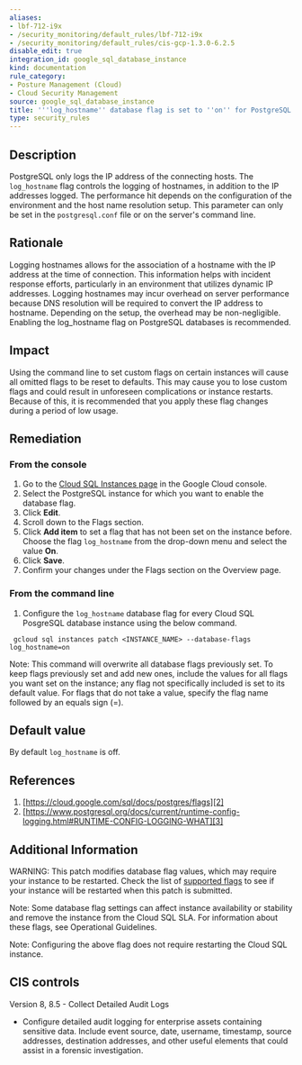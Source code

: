 ```yaml
---
aliases:
- lbf-712-i9x
- /security_monitoring/default_rules/lbf-712-i9x
- /security_monitoring/default_rules/cis-gcp-1.3.0-6.2.5
disable_edit: true
integration_id: google_sql_database_instance
kind: documentation
rule_category:
- Posture Management (Cloud)
- Cloud Security Management
source: google_sql_database_instance
title: '''log_hostname'' database flag is set to ''on'' for PostgreSQL Instance'
type: security_rules
---
```


## Description
PostgreSQL only logs the IP address of the connecting hosts. The `log_hostname` flag
controls the logging of hostnames, in addition to the IP addresses logged. The performance
hit depends on the configuration of the environment and the host name resolution
setup. This parameter can only be set in the `postgresql.conf` file or on the server's
command line.

## Rationale
Logging hostnames allows for the association of a hostname with the IP address at the time of
connection. This information helps with incident response efforts, particularly in an
environment that utilizes dynamic IP addresses. Logging hostnames may incur overhead
on server performance because DNS resolution will be required to
convert the IP address to hostname. Depending on the setup, the overhead may be non-negligible.
Enabling the log_hostname flag on PostgreSQL databases is recommended.

## Impact
Using the command line to set custom flags on certain instances will cause all omitted flags to be
reset to defaults. This may cause you to lose custom flags and could result in unforeseen
complications or instance restarts. Because of this, it is recommended that you apply these flag
changes during a period of low usage.

## Remediation

### From the console
1. Go to the [Cloud SQL Instances page][1] in the Google Cloud console.
2. Select the PostgreSQL instance for which you want to enable the database flag.
3. Click **Edit**.
4. Scroll down to the Flags section.
5. Click **Add item** to set a flag that has not been set on the instance before. Choose the
flag `log_hostname` from the drop-down menu and select the value **On**.
6. Click **Save**.
7. Confirm your changes under the Flags section on the Overview page.

### From the command line
1. Configure the `log_hostname` database flag for every Cloud SQL PosgreSQL database
instance using the below command.
```
 gcloud sql instances patch <INSTANCE_NAME> --database-flags log_hostname=on
```

Note: This command will overwrite all database flags previously set. To keep
flags previously set and add new ones, include the values for all flags you want set on the
instance; any flag not specifically included is set to its default value. For
flags that do not take a value, specify the flag name followed by an equals
sign (=).


## Default value
By default `log_hostname` is off.

## References
1. [https://cloud.google.com/sql/docs/postgres/flags][2]
2. [https://www.postgresql.org/docs/current/runtime-config-logging.html#RUNTIME-CONFIG-LOGGING-WHAT][3]

## Additional Information
WARNING: This patch modifies database flag values, which may require your
instance to be restarted. Check the list of [supported flags][2] to see if your instance
will be restarted when this patch is submitted.

Note: Some database flag settings can affect instance availability or
stability and remove the instance from the Cloud SQL SLA. For information
about these flags, see Operational Guidelines.

Note: Configuring the above flag does not require restarting the Cloud SQL
instance.

## CIS controls

Version 8, 8.5 - Collect Detailed Audit Logs
- Configure detailed audit logging for enterprise assets containing sensitive data.
Include event source, date, username, timestamp, source addresses, destination
addresses, and other useful elements that could assist in a forensic investigation.

[1]: https://console.cloud.google.com/sql/instances
[2]: https://cloud.google.com/sql/docs/postgres/flags
[3]: https://www.postgresql.org/docs/current/runtime-config-logging.html#RUNTIME-CONFIG-LOGGING-WHAT
